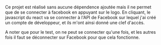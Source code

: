 ﻿Ce projet est réalisé sans aucune dépendence ajoutée mais il ne permet que de se connecter à facebook en appuyant sur le logo. 
En cliquant, le javascript du react va se connecter à l'API de Facebook sur lequel j'ai créé un compte de développeur, et ils m'ont ainsi
donné une clef d'accès.

A noter que pour le test, on ne peut se connecter qu'une fois, et les autres fois il faut se déconnecter sur Facebook pour que cela fonctionne.
